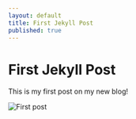 ```yaml
---
layout: default
title: First Jekyll Post
published: true
---
```


# First Jekyll Post

This is my first post on my new blog!

![First post](https://d324imu86q1bqn.cloudfront.net/uploads/asset/attachment/404618/giphy.gif)
